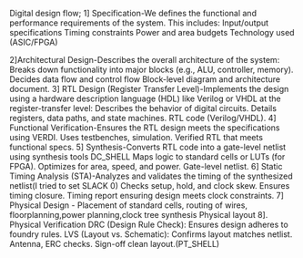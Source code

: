 Digital design flow;
1] Specification-We defines the functional and performance requirements of the system. This includes:
    Input/output specifications
    Timing constraints
    Power and area budgets
    Technology used (ASIC/FPGA)
    
2]Architectural Design-Describes the overall architecture of the system:
    Breaks down functionality into major blocks (e.g., ALU, controller, memory).
    Decides data flow and control flow
   Block-level diagram and architecture document.
3] RTL Design (Register Transfer Level)-Implements the design using a hardware description language (HDL) like Verilog or VHDL at the register-transfer level:
    Describes the behavior of digital circuits.
    Details registers, data paths, and state machines.
    RTL code (Verilog/VHDL).
4] Functional Verification-Ensures the RTL design meets the specifications using VERDI.
    Uses testbenches, simulation.
    Verified RTL that meets functional specs.
5] Synthesis-Converts RTL code into a gate-level netlist using synthesis tools DC_SHELL
     Maps logic to standard cells or LUTs (for FPGA).
     Optimizes for area, speed, and power.
     Gate-level netlist.
6] Static Timing Analysis (STA)-Analyzes and validates the timing of the synthesized netlist(I tried to set SLACK 0)
    Checks setup, hold, and clock skew.
    Ensures timing closure.
    Timing report ensuring design meets clock constraints.
7] Physical Design - Placement of standard cells, routing of wires, floorplanning,power planning,clock tree synthesis
     Physical layout
8]. Physical Verification
    DRC (Design Rule Check): Ensures design adheres to foundry rules.
    LVS (Layout vs. Schematic): Confirms layout matches netlist.
    Antenna, ERC checks.
    Sign-off clean layout.(PT_SHELL)
